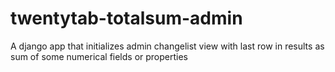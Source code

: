 twentytab-totalsum-admin
========================

A django app that initializes admin changelist view with last row in results as sum of some numerical fields or properties
